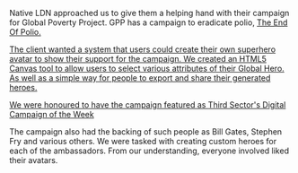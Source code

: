 Native LDN approached us to give them a helping hand with their campaign for Global Poverty Project. GPP has a campaign to eradicate polio, <a href='http://www.theendofpolio.com/home/'>The End Of Polio.

The client wanted a system that users could create their own superhero avatar to show their support for the campaign. We created an HTML5 Canvas tool to allow users to select various attributes of their Global Hero. As well as a simple way for people to export and share their generated heroes.

We were honoured to have the campaign featured as <a href='http://www.thirdsector.co.uk/bulletin/third_sector_fundraising_bulletin/article/1171891/the-global-poverty-project/' target='_blank'>Third Sector's Digital Campaign of the Week</a>

The campaign also had the backing of such people as Bill Gates, Stephen Fry and various others. We were tasked with creating custom heroes for each of the ambassadors. From our understanding, everyone involved liked their avatars.